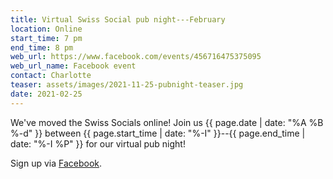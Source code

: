 ```yaml
---
title: Virtual Swiss Social pub night---February
location: Online
start_time: 7 pm
end_time: 8 pm
web_url: https://www.facebook.com/events/456716475375095
web_url_name: Facebook event
contact: Charlotte
teaser: assets/images/2021-11-25-pubnight-teaser.jpg
date: 2021-02-25
---
```


We've moved the Swiss Socials online! Join us {{ page.date | date: "%A %B %-d"
}} between {{ page.start_time | date: "%-I" }}--{{ page.end_time | date: "%-I
%P" }} for our virtual pub night!

Sign up via [Facebook].

[facebook]: <{{ page.web_url }}>
